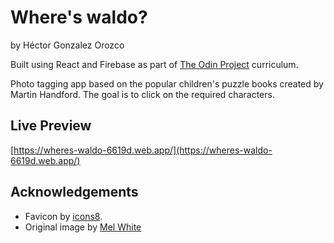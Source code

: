 # Where's waldo?

by Héctor Gonzalez Orozco

Built using React and Firebase as part of [The Odin Project](https://www.theodinproject.com/) curriculum.

Photo tagging app based on the popular children's puzzle books created by Martin Handford.
The goal is to click on the required characters.

## Live Preview

[https://wheres-waldo-6619d.web.app/](https://wheres-waldo-6619d.web.app/)

## Acknowledgements

- Favicon by [icons8](https://icons8.com/).
- Original image by [Mel White](https://classicexhibits.com/tradeshow-blog/author/mel/)
